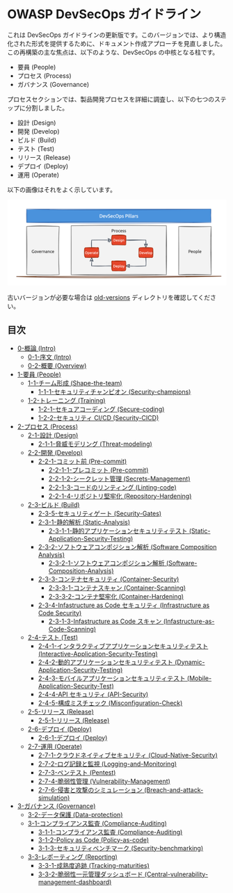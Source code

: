 # OWASP DevSecOps ガイドライン

これは DevSecOps ガイドラインの更新版です。このバージョンでは、より構造化された形式を提供するために、ドキュメント作成アプローチを見直しました。この再構築の主な焦点は、以下のような、DevSecOps の中核となる柱です。

- 要員 (People)
- プロセス (Process)
- ガバナンス (Governance)

プロセスセクションでは、製品開発プロセスを詳細に調査し、以下の七つのステップに分割しました。

- 設計 (Design)
- 開発 (Develop)
- ビルド (Build)
- テスト (Test)
- リリース (Release)
- デプロイ (Deploy)
- 運用 (Operate)

以下の画像はそれをよく示しています。

![DevSecOps Pillars](assets/images/devsecops-pillars.png)

古いバージョンが必要な場合は [old-versions](../old-versions/) ディレクトリを確認してください。

## 目次

- [0-概論 (Intro)](0-Intro)
  - [0-1-序文 (Intro)](0-Intro/0-1-Intro.md)
  - [0-2-概要 (Overview)](0-Intro/0-2-Overview.md)
- [1-要員 (People)](1-People)
  - [1-1-チーム形成 (Shape-the-team)](1-People/1-1-Shape-the-team)
    - [1-1-1-セキュリティチャンピオン (Security-champions)](1-People/1-1-Shape-the-team/1-1-1-Security-champions.md)
  - [1-2-トレーニング (Training)](1-People/1-2-Training)
    - [1-2-1-セキュアコーディング (Secure-coding)](1-People/1-2-Training/1-2-1-Secure-coding.md)
    - [1-2-2-セキュリティ CI/CD (Security-CICD)](1-People/1-2-Training/1-2-2-Security-CICD.md)
- [2-プロセス (Process)](2-Process)
  - [2-1-設計 (Design)](2-Process/2-1-Design)
    - [2-1-1-脅威モデリング (Threat-modeling)](2-Process/2-1-Design/2-1-1-Threat-modeling.md)
  - [2-2-開発 (Develop)](2-Process/2-2-Develop)
    - [2-2-1-コミット前 (Pre-commit)](2-Process/2-2-Develop/2-2-1-Pre-commit)
      - [2-2-1-1-プレコミット (Pre-commit)](2-Process/2-2-Develop/2-2-1-Pre-commit/2-2-1-1-Pre-commit.md)
      - [2-2-1-2-シークレット管理 (Secrets-Management)](2-Process/2-2-Develop/2-2-1-Pre-commit/2-2-1-2-Secrets-Management.md)
      - [2-2-1-3-コードのリンティング (Linting-code)](2-Process/2-2-Develop/2-2-1-Pre-commit/2-2-1-3-Linting-code.md)
      - [2-2-1-4-リポジトリ堅牢化 (Repository-Hardening)](2-Process/2-2-Develop/2-2-1-Pre-commit/2-2-1-4-Repository-Hardening.md)
  - [2-3-ビルド (Build)](2-Process/2-3-Build)
    - [2-3-5-セキュリティゲート (Security-Gates)](2-Process/2-3-Build/2-3-5-Security-Gates.md)
    - [2-3-1-静的解析 (Static-Analysis)](2-Process/2-3-Build/2-3-1-Static-Analysis)
      - [2-3-1-1-静的アプリケーションセキュリティテスト (Static-Application-Security-Testing)](2-Process/2-3-Build/2-3-1-Static-Analysis/2-3-1-1-Static-Application-Security-Testing.md)
    - [2-3-2-ソフトウェアコンポジション解析 (Software Composition Analysis)](2-Process/2-3-Build/2-3-2-Software%20Composition%20Analysis)
      - [2-3-2-1-ソフトウェアコンポジション解析 (Software-Composition-Analysis)](2-Process/2-3-Build/2-3-2-Software%20Composition%20Analysis/2-3-2-1-Software-Composition-Analysis.md)
    - [2-3-3-コンテナセキュリティ (Container-Security)](2-Process/2-3-Build/2-3-3-Container-Security)
      - [2-3-3-1-コンテナスキャン (Container-Scanning)](2-Process/2-3-Build/2-3-3-Container-Security/2-3-3-1-Container-Scanning.md)
      - [2-3-3-2-コンテナ堅牢化 (Container-Hardening)](2-Process/2-3-Build/2-3-3-Container-Security/2-3-3-2-Container-Hardening.md)
    - [2-3-4-Infastructure as Code セキュリティ (Infrastructure as Code Security)](2-Process/2-3-Build/2-3-4-Infrastructure%20as%20Code%20Security)
      - [2-3-1-3-Infastructure as Code スキャン (Infastructure-as-Code-Scanning)](2-Process/2-3-Build/2-3-4-Infrastructure%20as%20Code%20Security/2-3-1-3-Infastructure-as-Code-Scanning.md)
  - [2-4-テスト (Test)](2-Process/2-4-Test)
    - [2-4-1-インタラクティブアプリケーションセキュリティテスト (Interactive-Application-Security-Testing)](2-Process/2-4-Test/2-4-1-Interactive-Application-Security-Testing.md)
    - [2-4-2-動的アプリケーションセキュリティテスト (Dynamic-Application-Security-Testing)](2-Process/2-4-Test/2-4-2-Dynamic-Application-Security-Testing.md)
    - [2-4-3-モバイルアプリケーションセキュリティテスト (Mobile-Application-Security-Test)](2-Process/2-4-Test/2-4-3-Mobile-Application-Security-Test.md)
    - [2-4-4-API セキュリティ (API-Security)](2-Process/2-4-Test/2-4-4-API-Security.md)
    - [2-4-5-構成ミスチェック (Misconfiguration-Check)](2-Process/2-4-Test/2-4-5-Misconfiguration-Check.md)
  - [2-5-リリース (Release)](2-Process/2-5-Release)
    - [2-5-1-リリース (Release)](2-Process/2-5-Release/2-5-1-Release.md)
  - [2-6-デプロイ (Deploy)](2-Process/2-6-Deploy)
    - [2-6-1-デプロイ (Deploy)](2-Process/2-6-Deploy/2-6-1-Deploy.md)
  - [2-7-運用 (Operate)](2-Process/2-7-Operate)
    - [2-7-1-クラウドネイティブセキュリティ (Cloud-Native-Security)](2-Process/2-7-Operate/2-7-1-Cloud-Native-Security.md)
    - [2-7-2-ログ記録と監視 (Logging-and-Monitoring)](2-Process/2-7-Operate/2-7-2-Logging-and-Monitoring.md)
    - [2-7-3-ペンテスト (Pentest)](2-Process/2-7-Operate/2-7-3-Pentest.md)
    - [2-7-4-脆弱性管理 (Vulnerability-Management)](2-Process/2-7-Operate/2-7-4-Vulnerability-Management.md)
    - [2-7-6-侵害と攻撃のシミュレーション (Breach-and-attack-simulation)](2-Process/2-7-Operate/2-7-6-Breach-and-attack-simulation.md)
- [3-ガバナンス (Governance)](3-Governance)
  - [3-2-データ保護 (Data-protection)](3-Governance/3-2-Data-protection.md)
  - [3-1-コンプライアンス監査 (Compliance-Auditing)](3-Governance/3-1-Compliance-Auditing)
    - [3-1-1-コンプライアンス監査 (Compliance-Auditing)](3-Governance/3-1-Compliance-Auditing/3-1-1-Compliance-Auditing.md)
    - [3-1-2-Policy as Code (Policy-as-code)](3-Governance/3-1-Compliance-Auditing/3-1-2-Policy-as-code.md)
    - [3-1-3-セキュリティベンチマーク (Security-benchmarking)](3-Governance/3-1-Compliance-Auditing/3-1-3-Security-benchmarking.md)
  - [3-3-レポーティング (Reporting)](3-Governance/3-3-Reporting)
    - [3-3-1-成熟度追跡 (Tracking-maturities)](3-Governance/3-3-Reporting/3-3-1-Tracking-maturities.md)
    - [3-3-2-脆弱性一元管理ダッシュボード (Central-vulnerability-management-dashboard)](3-Governance/3-3-Reporting/3-3-2-Central-vulnerability-management-dashboard.md)
